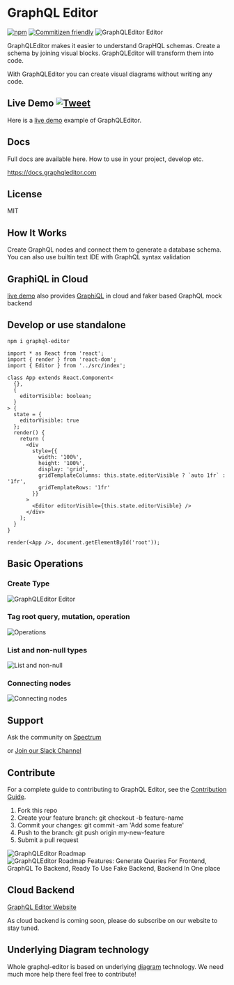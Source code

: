 # GraphQL Editor
[![npm](https://img.shields.io/npm/v/graphql-editor.svg)](https://www.npmjs.com/package/graphql-editor) [![Commitizen friendly](https://img.shields.io/badge/commitizen-friendly-brightgreen.svg)](http://commitizen.github.io/cz-cli/)
![GraphQLEditor Editor](assets/design_schema.gif)

GraphQLEditor makes it easier to understand GrapHQL schemas. Create a schema by joining visual blocks. GraphQLEditor will transform them into code.

With GraphQLEditor you can create visual diagrams without writing any code.

## Live Demo [![Tweet](https://img.shields.io/twitter/url/http/shields.io.svg?style=social)](https://twitter.com/intent/tweet?text=First%20visual%20GraphQL%20Editor&url=https://github.com/slothking-online/graphql-editor)

Here is a [live demo](https://graphqleditor.com) example of GraphQLEditor.

## Docs

Full docs are available here. How to use in your project, develop etc.

https://docs.graphqleditor.com

## License

MIT

## How It Works

Create GraphQL nodes and connect them to generate a database schema. You can also use builtin text IDE with GraphQL syntax validation

## GraphiQL in Cloud
[live demo](https://app.graphqleditor.com) also provides [GraphiQL](https://faker.graphqleditor.com/showcase/fake-twitter/graphql) in cloud and faker based GraphQL mock backend

## Develop or use standalone

```
npm i graphql-editor
```

```tsx
import * as React from 'react';
import { render } from 'react-dom';
import { Editor } from '../src/index';

class App extends React.Component<
  {},
  {
    editorVisible: boolean;
  }
> {
  state = {
    editorVisible: true
  };
  render() {
    return (
      <div
        style={{
          width: '100%',
          height: '100%',
          display: 'grid',
          gridTemplateColumns: this.state.editorVisible ? `auto 1fr` : '1fr',
          gridTemplateRows: '1fr'
        }}
      >
        <Editor editorVisible={this.state.editorVisible} />
      </div>
    );
  }
}

render(<App />, document.getElementById('root'));
```

## Basic Operations

### Create Type
![GraphQLEditor Editor](assets/add_node_type.gif)

### Tag root query, mutation, operation
![Operations](assets/setting_query.gif)

### List and non-null types
![List and non-null](assets/edit_array_required.gif)

### Connecting nodes
![Connecting nodes](assets/add_node_input.gif)


## Support 

Ask the community on [Spectrum](https://spectrum.chat/graphql-editor)

or [Join our Slack Channel](https://join.slack.com/t/graphqleditor/shared_invite/enQtNDkwOTgyOTM5OTc1LWI4YjU3N2U5NGVkNzQ2NzY5MGUxMTJiNjFlZDM1Zjc2OWRmNTI0NDM3OWUxYTk4Yjk3MzZlY2QwOWUzZmM2NDI)

## Contribute

For a complete guide to contributing to GraphQL Editor, see the [Contribution Guide](CONTRIBUTING.md).

1.  Fork this repo
2.  Create your feature branch: git checkout -b feature-name
3.  Commit your changes: git commit -am 'Add some feature'
4.  Push to the branch: git push origin my-new-feature
5.  Submit a pull request

![GraphQLEditor Roadmap](assets/roadmap-graphql-header.jpg)
![GraphQLEditor Roadmap Features: Generate Queries For Frontend, GraphQL To Backend, Ready To Use Fake Backend, Backend In One place](assets/roadmap-graphql-features.jpg)


## Cloud Backend

[GraphQL Editor Website](https://graphqleditor.com)

As cloud backend is coming soon, please do subscribe on our website to stay tuned.

## Underlying Diagram technology

Whole graphql-editor is based on underlying [diagram](https://github.com/slothking-online/diagram) technology. We need much more help there feel free to contribute!